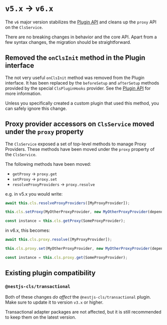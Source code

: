 # `v5.x` → `v6.x`

The `v6` major version stabilizes the [Plugin API](../06_plugins/index.md) and cleans up the `proxy` API on the `ClsService`.

There are no breaking changes in behavior and the core API. Apart from a few syntax changes, the migration should be straightforward.

## Removed the `onClsInit` method in the Plugin interface

The not very useful `onClsInit` method was removed from the Plugin interface. It has been replaced by the `beforeSetup` and `afterSetup` methods provided by the special `ClsPluginHooks` provider. See the [Plugin API](../06_plugins/02_plugin-api.md) for more information.

Unless you specifically created a custom plugin that used this method, you can safely ignore this change.

## Proxy provider accessors on `ClsService` moved under the `proxy` property

The `ClsService` exposed a set of top-level methods to manage Proxy Providers. These methods have been moved under the `proxy` property of the `ClsService`.

The following methods have been moved:

- `getProxy` -> `proxy.get`
- `setProxy` -> `proxy.set`
- `resolveProxyProviders` -> `proxy.resolve`

e.g. in v5.x you would write:

```ts
await this.cls.resolveProxyProviders([MyProxyProvider]);

this.cls.setProxy(MyOtherProxyProvider, new MyOtherProxyProvider(dependency));

const instance = this.cls.getProxy(SomeProxyProvider);
```

in v6.x, this becomes:

```ts
await this.cls.proxy.resolve([MyProxyProvider]);

this.cls.proxy.set(MyOtherProxyProvider, new MyOtherProxyProvider(dependency));

const instance = this.cls.proxy.get(SomeProxyProvider);
```

## Existing plugin compatibility

### `@nestjs-cls/transactional`

Both of these changes _do affect_ the `@nestjs-cls/transactional` plugin. Make sure to update it to version `v3.x` or higher.

Transactional adapter packages are not affected, but it is still recommended to keep them on the latest version.

